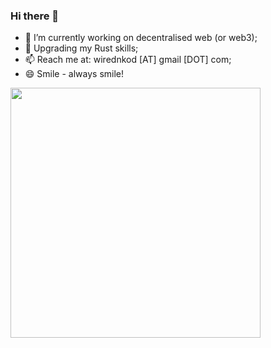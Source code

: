 ### Hi there 👋

- 🔭 I’m currently working on decentralised web (or web3);
- 🦀 Upgrading my Rust skills;
- 📫 Reach me at: wirednkod [AT] gmail [DOT] com;
- 😄 Smile - always smile!

<a href="https://github.com/anuraghazra/github-readme-stats">
  <img width=400 src='https://github-readme-stats.vercel.app/api?username=wirednkod&theme=dracula&show_icons=true&hide_border=true&count_private=true' />
</a>

<!--

**wirednkod/wirednkod** is a ✨ _special_ ✨ repository because its `README.md` (this file) appears on your GitHub profile.

Here are some ideas to get you started:

- 🔭 I’m currently working ...
- 🌱 I’m currently learning ...
- 👯 I’m looking to collaborate on ...
- 🤔 I’m looking for help with ...
- 💬 Ask me about ...
- 📫 How to reach me: ...
- 😄 Pronouns: ...
- ⚡ Fun fact: ...

<p>
  <a href="#"><img src="https://img.shields.io/badge/Javascript-Biased-_.svg?logo=javascript"></a>
  <a href="#"><img src="https://img.shields.io/badge/Typescript-Enthusiast-_.svg?logo=typescript"></a>
  <a href="#"><img src="https://img.shields.io/badge/React-Advocate-_.svg?logo=react"></a>
</p>
<p>
  <a href="https://twitter.com/wirednkod"><img alt="Twitter" src="https://img.shields.io/twitter/url?style=social"></a>
  <a href="https://www.linkedin.com/in/nikolaoskontakis/"><img src="https://img.shields.io/badge/LinkedIn--_.svg?style=social&logo=linkedin" alt="LinkedIn"></a>
</p>
-->
